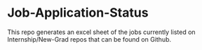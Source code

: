 # Job-Application-Status
This repo generates an excel sheet of the jobs currently listed on Internship/New-Grad repos that can be found on Github. 
